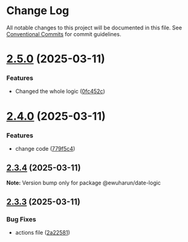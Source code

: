 # Change Log

All notable changes to this project will be documented in this file.
See [Conventional Commits](https://conventionalcommits.org) for commit guidelines.

# [2.5.0](https://github.com/ewuharun/monorepo/compare/@ewuharun/date-logic@2.4.0...@ewuharun/date-logic@2.5.0) (2025-03-11)


### Features

* Changed the whole logic ([0fc452c](https://github.com/ewuharun/monorepo/commit/0fc452c5524121e665bc1bb4feec729aa76b3991))





# [2.4.0](https://github.com/ewuharun/monorepo/compare/@ewuharun/date-logic@2.3.4...@ewuharun/date-logic@2.4.0) (2025-03-11)


### Features

* change code ([779f5c4](https://github.com/ewuharun/monorepo/commit/779f5c464dab61853f7ed6bd32d15f3f4fd3cbb2))





## [2.3.4](https://github.com/ewuharun/monorepo/compare/@ewuharun/date-logic@2.3.3...@ewuharun/date-logic@2.3.4) (2025-03-11)

**Note:** Version bump only for package @ewuharun/date-logic





## [2.3.3](https://github.com/ewuharun/monorepo/compare/@ewuharun/date-logic@2.3.2...@ewuharun/date-logic@2.3.3) (2025-03-11)


### Bug Fixes

* actions file ([2a22581](https://github.com/ewuharun/monorepo/commit/2a225812522732be360f769f8489401f71faa66c))
